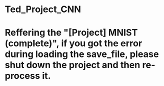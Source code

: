 # Ted_Project_CNN

# Reffering the "[Project] MNIST (complete)", if you got the error during loading the save_file, please shut down the project and then re-process it.
